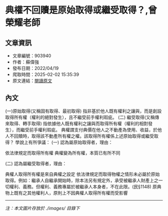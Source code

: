 # 典權不回贖是原始取得或繼受取得？,曾榮耀老師

## 文章資訊
- 文章編號：903940
- 作者：蘇偉強
- 發布日期：2022/04/19
- 爬取時間：2025-02-02 15:35:39
- 原文連結：[閱讀原文](https://real-estate.get.com.tw/Columns/detail.aspx?no=903940)

## 內文
(一)原始取得(又稱固有取得、最初取得) 
指非基於他人既有權利之讓與，而是創設取得所有權（權利的絕對發生），且不繼受前手權利瑕疵。
 (二) 繼受取得(又稱傳來取得、轉手取得) 
指依據他人既有權利之讓與而取得所有權（權利的相對發生），而繼受前手權利瑕疵。
典權謂支付典價在他人之不動產為使用、收益，於他人不回贖時，取得該不動產所有權之權。該取得所有權係上述原始取得或繼受取得？
學說上有所爭議：
 (一) 認為屬原始取得者，理由：

依法律規定而取得所有權
典權變為所有權，本質已有所不同

 (二) 認為屬繼受取得者，理由：

典權人取得所有權是來自典權之設定
依法律規定而取得物權之情形未必屬於原始取得。例如：繼承人自繼承開始時，除本法另有規定外，承受被繼承人財產上之一切權利、義務。但權利、義務專屬於被繼承人本身者，不在此限。(民§1148)
原典物上既有之其他權利人，原則上不因典權人取得所有權而受影響

---
*注：本文圖片存放於 ./images/ 目錄下*

